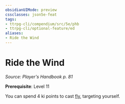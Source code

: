 ```yaml
---
obsidianUIMode: preview
cssclasses: json5e-feat
tags:
- ttrpg-cli/compendium/src/5e/phb
- ttrpg-cli/optional-feature/ed
aliases:
- Ride the Wind
---
```

# Ride the Wind
*Source: Player's Handbook p. 81*  

**Prerequisite**: Level 11

You can spend 4 ki points to cast [fly](/3-Mechanics/CLI/spells/fly-xphb.md), targeting yourself.